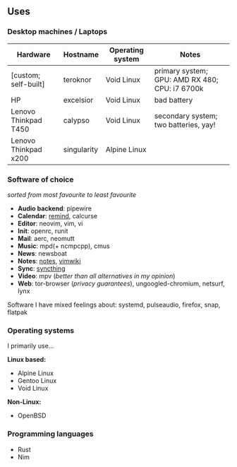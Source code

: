 ## Uses

### Desktop machines / Laptops

| Hardware             | Hostname    | Operating system | Notes                                          |
|----------------------|-------------|------------------|------------------------------------------------|
| [custom; self-built] | teroknor    | Void Linux       | primary system; GPU: AMD RX 480; CPU: i7 6700k |
| HP                   | excelsior   | Void Linux       | bad battery                                    |
| Lenovo Thinkpad T450 | calypso     | Void Linux       | secondary system; two batteries, yay!          |
| Lenovo Thinkpad x200 | singularity | Alpine Linux     |                                                |

### Software of choice
*sorted from most favourite to least favourite*

* **Audio backend**: pipewire
* **Calendar**: [remind](https://dianne.skoll.ca/projects/remind/), calcurse
* **Editor**: neovim, vim, vi
* **Init**: openrc, runit
* **Mail**: aerc, neomutt
* **Music**: mpd(+ ncmpcpp), cmus
* **News**: newsboat
* **Notes**: [notes](https://github.com/nereusx/notes), [vimwiki](https://github.com/vimwiki/vimwiki)
* **Sync**: [syncthing](https://syncthing.net)
* **Video**: mpv (*better than all alternatives in my opinion*)
* **Web**: tor-browser (*privacy guarantees*), ungoogled-chromium, netsurf, lynx

Software I have mixed feelings about: systemd, pulseaudio, firefox, snap, flatpak

### Operating systems

I primarily use...

**Linux based:**

* Alpine Linux
* Gentoo Linux
* Void Linux

**Non-Linux:**

* OpenBSD

### Programming languages

* Rust
* Nim
